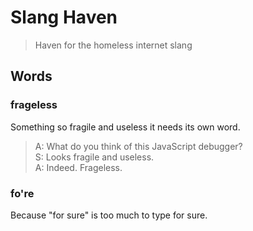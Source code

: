 # Slang Haven

> Haven for the homeless internet slang


## Words

### frageless

Something so fragile and useless it needs its own word.

> A: What do you think of this JavaScript debugger?<br>
> S: Looks fragile and useless.<br>
> A: Indeed. Frageless.

### fo're

Because "for sure" is too much to type for sure.
